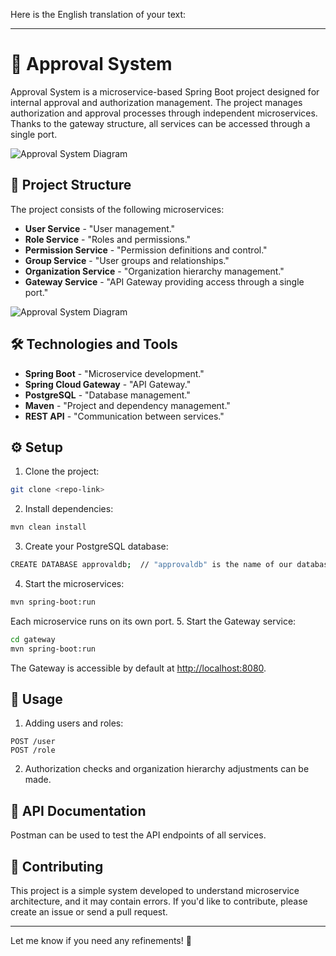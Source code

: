 Here is the English translation of your text:

---

# 🚀 Approval System

Approval System is a microservice-based Spring Boot project designed for internal approval and authorization management. The project manages authorization and approval processes through independent microservices. Thanks to the gateway structure, all services can be accessed through a single port.

![Approval System Diagram](images/mm.jpg)


## 📁 Project Structure

The project consists of the following microservices:

- **User Service** - "User management."
- **Role Service** - "Roles and permissions."
- **Permission Service** - "Permission definitions and control."
- **Group Service** - "User groups and relationships."
- **Organization Service** - "Organization hierarchy management."
- **Gateway Service** - "API Gateway providing access through a single port."

![Approval System Diagram](images/shema.jpg)


## 🛠 Technologies and Tools

- **Spring Boot** - "Microservice development."
- **Spring Cloud Gateway** - "API Gateway."
- **PostgreSQL** - "Database management."
- **Maven** - "Project and dependency management."
- **REST API** - "Communication between services."

## ⚙️ Setup

1. Clone the project:
```bash
git clone <repo-link>
```
2. Install dependencies:
```bash
mvn clean install
```
3. Create your PostgreSQL database:
```bash
CREATE DATABASE approvaldb;  // "approvaldb" is the name of our database. You can change it if needed, but remember to update the corresponding settings in the `../src/main/resources/application.properties` file within the services.
```
4. Start the microservices:
```bash
mvn spring-boot:run
```
Each microservice runs on its own port.
5. Start the Gateway service:
```bash
cd gateway
mvn spring-boot:run
```
The Gateway is accessible by default at [http://localhost:8080](http://localhost:8080).


## 📝 Usage

1. Adding users and roles:
```
POST /user
POST /role
```
2. Authorization checks and organization hierarchy adjustments can be made.


## 📘 API Documentation

Postman can be used to test the API endpoints of all services.


## 🤝 Contributing

This project is a simple system developed to understand microservice architecture, and it may contain errors. If you'd like to contribute, please create an issue or send a pull request.

---

Let me know if you need any refinements! 🚀
